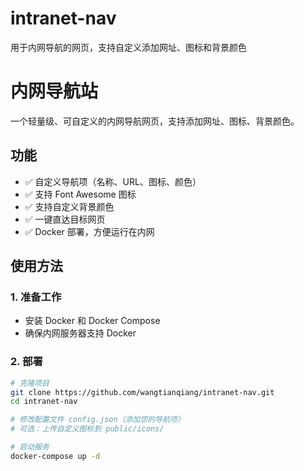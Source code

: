 # intranet-nav
用于内网导航的网页，支持自定义添加网址、图标和背景颜色



# 内网导航站

一个轻量级、可自定义的内网导航网页，支持添加网址、图标、背景颜色。

## 功能

- ✅ 自定义导航项（名称、URL、图标、颜色）
- ✅ 支持 Font Awesome 图标
- ✅ 支持自定义背景颜色
- ✅ 一键直达目标网页
- ✅ Docker 部署，方便运行在内网

## 使用方法

### 1. 准备工作

- 安装 Docker 和 Docker Compose
- 确保内网服务器支持 Docker

### 2. 部署

```bash
# 克隆项目
git clone https://github.com/wangtianqiang/intranet-nav.git
cd intranet-nav

# 修改配置文件 config.json（添加您的导航项）
# 可选：上传自定义图标到 public/icons/

# 启动服务
docker-compose up -d
